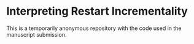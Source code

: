 # Interpreting Restart Incrementality

This is a temporarily anonymous repository with the code used in the manuscript submission.
